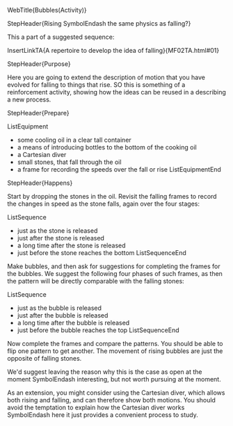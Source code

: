 WebTitle{Bubbles(Activity)}

StepHeader{Rising SymbolEndash the same physics as falling?}

This a part of a suggested sequence:

InsertLinkTA{A repertoire to develop the idea of falling}{MF02TA.html#01}

StepHeader{Purpose}

Here you are going to extend the description of motion that you have evolved for falling to things that rise. SO this is something of a reinforcement activity, showing how the ideas can be reused in a describing a new process.

StepHeader{Prepare}

ListEquipment
- some cooling oil in a clear tall container
- a means of introducing bottles to the bottom of the cooking oil
- a Cartesian diver
- small stones, that fall through the oil
- a frame for recording the speeds over the fall or rise
ListEquipmentEnd

StepHeader{Happens}

Start by dropping the stones in the oil. Revisit the falling frames to record the changes in speed as the stone falls, again over the four stages:

ListSequence
- just as the stone is released
- just after the stone is released
- a long time after the stone is released
- just before the stone reaches the bottom
ListSequenceEnd


Make bubbles, and then ask for suggestions for completing the frames for the bubbles. We suggest the following four phases of such frames, as then the pattern will be directly comparable with the falling stones:

ListSequence
- just as the bubble is released
- just after the bubble is released
- a long time after the bubble is released
- just before the bubble reaches the top
ListSequenceEnd


Now complete the frames and compare the patterns. You should be able to flip one pattern to get another. The movement of rising bubbles are just the opposite of falling stones.

We&apos;d suggest leaving the reason why this is the case as open at the moment SymbolEndash interesting, but not worth pursuing at the moment.

As an extension, you might consider using the Cartesian diver, which allows both rising and falling, and can therefore show both motions. You should avoid the temptation to explain how the Cartesian diver works SymbolEndash here it just provides a convenient process to study.